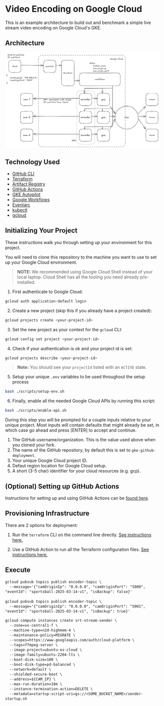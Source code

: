 # Video Encoding on Google Cloud

This is an example architecture to build out and benchmark a simple live stream
video encoding on Google Cloud's GKE.

## Architecture
![High level architecture](docs/images/arch.png "High level architecture")

## Technology Used
- [GitHub CLI](https://github.com/cli/cli#installation)
- [Terraform](https://www.terraform.io/downloads.html)
- [Artifact Registry](https://cloud.google.com/artifact-registry/docs)
- [GitHub Actions](https://docs.github.com/en/actions)
- [GKE Autopilot](https://cloud.google.com/kubernetes-engine/docs/concepts/autopilot-overview)
- [Google Workflows](https://cloud.google.com/workflows/docs/overview)
- [Eventarc](https://cloud.google.com/eventarc/docs/overview)
- [kubectl](https://kubernetes.io/docs/tasks/tools/install-kubectl/)
- [gcloud](https://cloud.google.com/sdk/docs/install)

## Initializing Your Project

These instructions walk you through setting up your environment for this
project.

You will need to clone this repository to the machine you want to use to set up
your Google Cloud environment.

> **NOTE:** We recommended using Google Cloud Shell instead of your local
> laptop. Cloud Shell has all the tooling you need already pre-installed.

1. First authenticate to Google Cloud:

  ```bash
  gcloud auth application-default login
  ```

2. Create a new project (skip this if you already have a project created):

  ```bash
  gcloud projects create <your-project-id>
  ```

3. Set the new project as your context for the `gcloud` CLI:

  ```bash
  gcloud config set project <your-project-id>
  ```

4. Check if your authentication is ok and your project id is set:

  ```bash
  gcloud projects describe <your-project-id>
  ```

> __Note:__ You should see your `projectId` listed with an `ACTIVE` state.

5. Setup your unique `.env` variables to be used throughout the setup
process

  ```bash
  bash ./scripts/setup-env.sh
  ```

6. Finally, enable all the needed Google Cloud APIs by running this script:

  ```bash
  bash ./scripts/enable-api.sh
  ```

During this step you will be prompted for a couple inputs relative to your unique project. Most
inputs will contain defaults that might already be set, in which case go ahead and press [ENTER]
to accept and continue.

1. The GitHub username/organization. This is the value used above when you cloned your fork.
2. The name of the GitHub repository, by default this is set to `gke-github-deployment`.
3. Your unique Google Cloud project ID.
4. Defaut region location for Google Cloud setup.
5. A short (3-5 char) identifier for your cloud resources (e.g. gcp).

## (Optional) Setting up GitHub Actions

Instructions for setting up and using GitHub Actions can be [found here](./github-actions/README.md).

## Provisioning Infrastructure

There are 2 options for deployment:

1. Run the `terraform` CLI on the command line directly. [See instructions here.](./terraform/README.md)

2. Use a GitHub Action to run all the Terraform configuration files. [See instructions here.](./github-actions/README.md)

## Execute

```
gcloud pubsub topics publish encoder-topic \
  --message='{"camOriginIp": "0.0.0.0", "camOriginPort": "5000", "eventId": "sportsball-2025-03-14-v1", "isBackup": false}'

gcloud pubsub topics publish encoder-topic \
  --message='{"camOriginIp": "0.0.0.0", "camOriginPort": "5001", "eventId": "sportsball-2025-03-14-v1", "isBackup": true}'
```

```
gcloud compute instances create srt-stream-sender \
  --zone=us-central1-f \
  --machine-type=n2d-highmem-4 \
  --maintenance-policy=MIGRATE \
  --scopes=https://www.googleapis.com/auth/cloud-platform \
  --tags=ffmpeg-server \
  --image-project=ubuntu-os-cloud \
  --image-family=ubuntu-2204-lts \
  --boot-disk-size=100 \
  --boot-disk-type=pd-balanced \
  --network=default \
  --shielded-secure-boot \
  --address=${CAM_IP} \
  --max-run-duration=10m \
  --instance-termination-action=DELETE \
  --metadata=startup-script-uri=gs://<SOME_BUCKET_NAME>/sender-startup.sh
```
